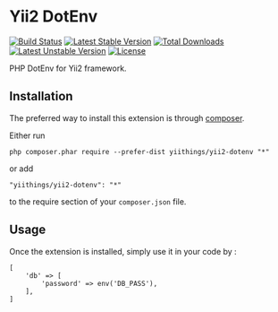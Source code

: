 Yii2 DotEnv
===========
[![Build Status](https://travis-ci.org/yiithings/yii2-dotenv.svg)](https://travis-ci.org/yiithings/yii2-dotenv)
[![Latest Stable Version](https://poser.pugx.org/yiithings/yii2-dotenv/v/stable.svg)](https://packagist.org/packages/yiithings/yii2-dotenv) 
[![Total Downloads](https://poser.pugx.org/yiithings/yii2-dotenv/downloads.svg)](https://packagist.org/packages/yiithings/yii2-dotenv) 
[![Latest Unstable Version](https://poser.pugx.org/yiithings/yii2-dotenv/v/unstable.svg)](https://packagist.org/packages/yiithings/yii2-dotenv)
[![License](https://poser.pugx.org/yiithings/yii2-dotenv/license.svg)](https://packagist.org/packages/yiithings/yii2-dotenv)

PHP DotEnv for Yii2 framework.

Installation
------------

The preferred way to install this extension is through [composer](http://getcomposer.org/download/).

Either run

```
php composer.phar require --prefer-dist yiithings/yii2-dotenv "*"
```

or add

```
"yiithings/yii2-dotenv": "*"
```

to the require section of your `composer.json` file.


Usage
-----

Once the extension is installed, simply use it in your code by  :
```
[
    'db' => [
        'password' => env('DB_PASS'),
    ],
]
```